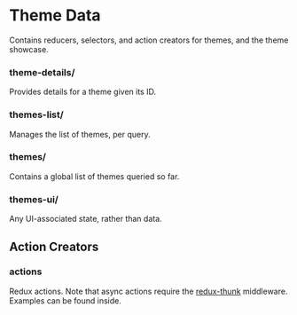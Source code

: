 Theme Data
==========

Contains reducers, selectors, and action creators for themes, and the theme showcase.

### theme-details/

Provides details for a theme given its ID.

### themes-list/

Manages the list of themes, per query.

### themes/

Contains a global list of themes queried so far.

### themes-ui/

Any UI-associated state, rather than data.

## Action Creators

### actions

Redux actions. Note that async actions require the
[redux-thunk][thunk] middleware. Examples can be found inside.

[bind]: http://rackt.org/redux/docs/api/bindActionCreators.html
[thunk]: https://github.com/gaearon/redux-thunk

